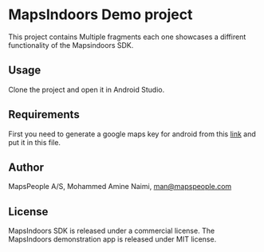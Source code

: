 # MapsIndoors Demo project
This project contains Multiple fragments each one showcases a diffirent functionality of the Mapsindoors SDK.

## Usage

Clone the project and open it in Android Studio.


## Requirements

First you need to generate a google maps key for android from this [link](https://developers.google.com/maps/documentation/android-sdk/signup) and put it in this file.


## Author

MapsPeople A/S, Mohammed Amine Naimi, man@mapspeople.com

## License

MapsIndoors SDK is released under a commercial license. The MapsIndoors demonstration app is released under MIT license.

